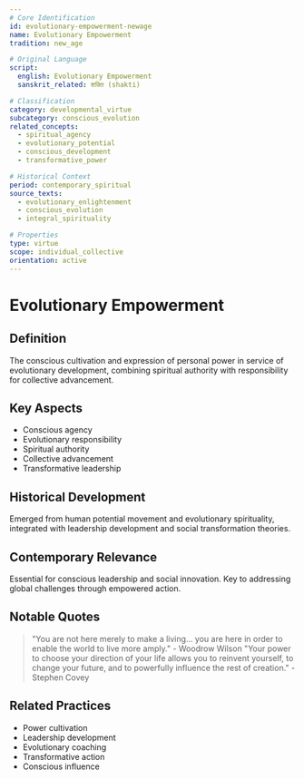```yaml
---
# Core Identification
id: evolutionary-empowerment-newage
name: Evolutionary Empowerment
tradition: new_age

# Original Language
script:
  english: Evolutionary Empowerment
  sanskrit_related: शक्ति (shakti)

# Classification
category: developmental_virtue
subcategory: conscious_evolution
related_concepts:
  - spiritual_agency
  - evolutionary_potential
  - conscious_development
  - transformative_power

# Historical Context
period: contemporary_spiritual
source_texts:
  - evolutionary_enlightenment
  - conscious_evolution
  - integral_spirituality

# Properties
type: virtue
scope: individual_collective
orientation: active
---
```


# Evolutionary Empowerment

## Definition
The conscious cultivation and expression of personal power in service of evolutionary development, combining spiritual authority with responsibility for collective advancement.

## Key Aspects
- Conscious agency
- Evolutionary responsibility
- Spiritual authority
- Collective advancement
- Transformative leadership

## Historical Development
Emerged from human potential movement and evolutionary spirituality, integrated with leadership development and social transformation theories.

## Contemporary Relevance
Essential for conscious leadership and social innovation. Key to addressing global challenges through empowered action.

## Notable Quotes
> "You are not here merely to make a living... you are here in order to enable the world to live more amply." - Woodrow Wilson
> "Your power to choose your direction of your life allows you to reinvent yourself, to change your future, and to powerfully influence the rest of creation." - Stephen Covey

## Related Practices
- Power cultivation
- Leadership development
- Evolutionary coaching
- Transformative action
- Conscious influence